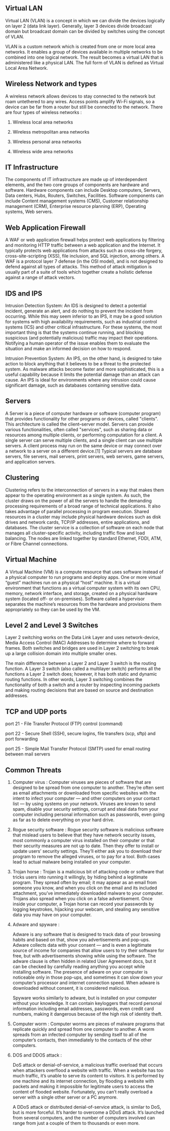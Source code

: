 
## Virtual LAN

   
   Virtual LAN (VLAN) is a concept in which we can divide the devices logically on layer 2 (data link layer). Generally, layer 3 devices divide broadcast domain but 
broadcast domain can be divided by switches using the concept of VLAN. 
 
   VLAN is a custom network which is created from one or more local area networks. It enables a group of devices available in multiple networks to be combined into 
one logical network. The result becomes a virtual LAN that is administered like a physical LAN. The full form of VLAN is defined as Virtual Local Area Network.


## Wireless Network and types

   A wireless network allows devices to stay connected to the network but roam untethered to any wires. Access points amplify Wi-Fi signals, so a device can be far from
a router but still be connected to the network. 
There are four types of wireless networks :

1. Wireless local area networks

2. Wireless metropolitan area networks

3. Wireless personal area networks 

4. Wireless wide area networks 


## IT Infrastructure

The components of IT infrastructure are made up of interdependent elements, and the two core groups of components are hardware and software.
Hardware components can include Desktop computers, Servers, Data centers, Hubs, Routers, Switches, Facilities. 
Software components can include Content management systems (CMS), Customer relationship management (CRM), Enterprise resource planning (ERP), Operating systems, Web servers.


## Web Application Firewall

A WAF or web application firewall helps protect web applications by filtering and monitoring HTTP traffic between a web application and the Internet. It typically 
protects web applications from attacks such as cross-site forgery, cross-site-scripting (XSS), file inclusion, and SQL injection, among others. A WAF is a protocol 
layer 7 defense (in the OSI model), and is not designed to defend against all types of attacks. This method of attack mitigation is usually part of a suite of tools 
which together create a holistic defense against a range of attack vectors.


## IDS and IPS

Intrusion Detection System: An IDS is designed to detect a potential incident, generate an alert, and do nothing to prevent the incident from occurring. While this may
seem inferior to an IPS, it may be a good solution for systems with high availability requirements, such as industrial control systems (ICS) and other critical 
infrastructure. For these systems, the most important thing is that the systems continue running, and blocking suspicious (and potentially malicious) traffic may 
impact their operations. Notifying a human operator of the issue enables them to evaluate the situation and make an informed decision on how to respond.

Intrusion Prevention System: An IPS, on the other hand, is designed to take action to block anything that it believes to be a threat to the protected system. As
malware attacks become faster and more sophisticated, this is a useful capability because it limits the potential damage than an attack can cause. An IPS is ideal for
environments where any intrusion could cause significant damage, such as databases containing sensitive data.


## Servers

A Server is a piece of computer hardware or software (computer program) that provides functionality for other programs or devices, called "clients". This architecture 
is called the client–server model. Servers can provide various functionalities, often called "services", such as sharing data or resources among multiple clients, or 
performing computation for a client. A single server can serve multiple clients, and a single client can use multiple servers. A client process may run on the same 
device or may connect over a network to a server on a different device.[1] Typical servers are database servers, file servers, mail servers, print servers, web servers,
game servers, and application servers.


## Clustering

Clustering refers to the interconnection of servers in a way that makes them appear to the operating environment as a single system. As such, the cluster draws on the
power of all the servers to handle the demanding processing requirements of a broad range of technical applications. It also takes advantage of parallel processing in
program execution. Shared resources in a cluster may include physical hardware devices such as disk drives and network cards, TCP/IP addresses, entire applications, 
and databases. The cluster service is a collection of software on each node that manages all cluster-specific activity, including traffic flow and load balancing. The
nodes are linked together by standard Ethernet, FDDI, ATM, or Fibre Channel connections.


## Virtual Machine

A Virtual Machine (VM) is a compute resource that uses software instead of a physical computer to run programs and deploy apps. One or more virtual “guest” machines 
run on a physical “host” machine. It is a virtual environment that functions as a virtual computer system with its own CPU, memory, network interface, and storage,
created on a physical hardware system (located off- or on-premises). Software called a hypervisor separates the machine’s resources from the hardware and provisions 
them appropriately so they can be used by the VM. 


## Level 2 and Level 3 Switches

Layer 2 switching works on the Data Link Layer and uses network-device, Media Access Control (MAC) Addresses to determine where to forward frames. Both switches and
bridges are used in Layer 2 switching to break up a large collision domain into multiple smaller ones.

The main difference between a Layer 2 and Layer 3 switch is the routing function. A Layer 3 switch (also called a multilayer switch) performs all the functions a 
Layer 2 switch does; however, it has both static and dynamic routing functions. In other words, Layer 3 switching combines the functionality of both a switch and a 
router by inspecting incoming packets and making routing decisions that are based on source and destination addresses.


## TCP and UDP ports 

port 21 - File Transfer Protocol (FTP) control (command)

port 22 - Secure Shell (SSH), secure logins, file transfers (scp, sftp) and port forwarding

port 25 - Simple Mail Transfer Protocol (SMTP) used for email routing between mail servers


## Common Threats

1. Computer virus : Computer viruses are pieces of software that are designed to be spread from one computer to another. They’re often sent as email attachments or 
   downloaded from specific websites with the intent to infect your computer — and other computers on your contact list — by using systems on your network. Viruses
   are known to send spam, disable your security settings, corrupt and steal data from your computer including personal information such as passwords, even going as
   far as to delete everything on your hard drive.
   
2. Rogue security software : Rogue security software is malicious software that mislead users to believe that they have network security issues, most commonly a 
   computer virus installed on their computer or that their security measures are not up to date. Then they offer to install or update users’ security settings. 
   They’ll either ask you to download their program to remove the alleged viruses, or to pay for a tool. Both cases lead to actual malware being installed on your
   computer.
   
3. Trojan horse : Trojan is a malicious bit of attacking code or software that tricks users into running it willingly, by hiding behind a legitimate program.
   They spread often by email; it may appear as an email from someone you know, and when you click on the email and its included attachment, you’ve immediately 
   downloaded malware to your computer. Trojans also spread when you click on a false advertisement. Once inside your computer, a Trojan horse can record your 
   passwords by logging keystrokes, hijacking your webcam, and stealing any sensitive data you may have on your computer.
 
4. Adware and spyware : 

      Adware is any software that is designed to track data of your browsing habits and based on that, show you advertisements and pop-ups. Adware collects data with your
   consent — and is even a legitimate source of income for companies that allow users to try their software for free, but with advertisements showing while using the 
   software. The adware clause is often hidden in related User Agreement docs, but it can be checked by carefully reading anything you accept while installing software. 
   The presence of adware on your computer is noticeable only in those pop-ups, and sometimes it can slow down your computer’s processor and internet connection speed.
   When adware is downloaded without consent, it is considered malicious.
   
      Spyware works similarly to adware, but is installed on your computer without your knowledge. It can contain keyloggers that record personal information including 
   email addresses, passwords, even credit card numbers, making it dangerous because of the high risk of identity theft.
  
5. Computer worm : Computer worms are pieces of malware programs that replicate quickly and spread from one computer to another. A worm spreads from an infected 
   computer by sending itself to all of the computer’s contacts, then immediately to the contacts of the other computers.
   
6. DOS and DDOS attack : 

   DoS attack or denial-of-service, a malicious traffic overload that occurs when attackers overflood a website with traffic. When a website has too much traffic, it’s
   unable to serve its content to visitors. It is performed by one machine and its internet connection, by flooding a website with packets and making it impossible for
   legitimate users to access the content of flooded website. Fortunately, you can’t really overload a server with a single other server or a PC anymore. 

   A DDoS attack or distributed denial-of-service attack, is similar to DoS, but is more forceful. It’s harder to overcome a DDoS attack. It’s launched from several
   computers, and the number of computers involved can range from just a couple of them to thousands or even more.
   
   
   


